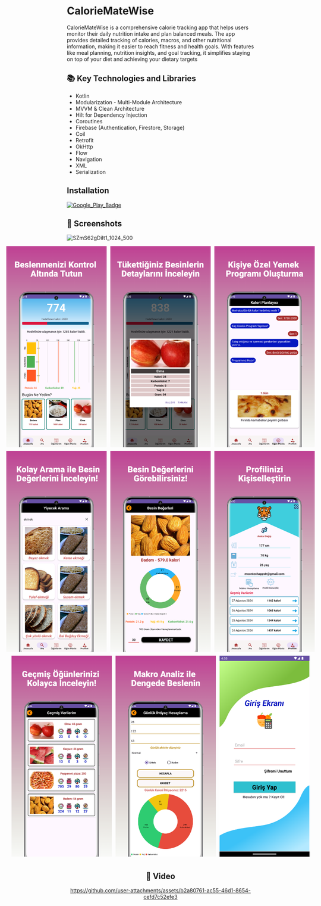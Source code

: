 # CalorieMateWise
CalorieMateWise is a comprehensive calorie tracking app that helps users monitor their daily nutrition intake and plan balanced meals. The app provides detailed tracking of calories, macros, and other nutritional information, making it easier to reach fitness and health goals. With features like meal planning, nutrition insights, and goal tracking, it simplifies staying on top of your diet and achieving your dietary targets

## 📚 Key Technologies and Libraries
- Kotlin
- Modularization - Multi-Module Architecture
- MVVM & Clean Architecture
- Hilt for Dependency Injection
- Coroutines
- Firebase (Authentication, Firestore, Storage)
- Coil
- Retrofit
- OkHttp
- Flow
- Navigation
- XML
- Serialization

## Installation
[![Google_Play_Badge](https://github.com/user-attachments/assets/9a99acc5-43e0-4c6e-8b0e-7d1bcbf8c80a)](https://play.google.com/store/apps/details?id=com.caloriematewise)


## 📸 Screenshots
![SZmS62gDiIt1_1024_500](https://github.com/user-attachments/assets/37690d7a-3839-4ed4-89f9-0103c755a79d)

<div style="text-align: center;">
  <div style="display: inline-block; text-align: center;">
    <div style="display: flex; justify-content: center; gap: 10px; margin-bottom: 10px;">
      <img src="/docs/1.png" alt="Screenshot 1" width="320" height="540"/> 
      <img src="/docs/2.png" alt="Screenshot 2" width="320" height="540"/>
      <img src="/docs/3.png" alt="Screenshot 3" width="320" height="540"/>
    </div>

<div style="display: flex; justify-content: center; gap: 10px; margin-bottom: 10px;">
  <img src="/docs/4.png" alt="Screenshot 4" width="320" height="540"/>
  <img src="/docs/5.png" alt="Screenshot 5" width="320" height="540"/>
  <img src="/docs/6.png" alt="Screenshot 6" width="320" height="540"/>
</div>

<div style="display: flex; justify-content: center; gap: 10px; margin-bottom: 10px;">
  <img src="/docs/7.png" alt="Screenshot 7" width="320" height="540"/>
  <img src="/docs/8.png" alt="Screenshot 8" width="320" height="540"/>
  <img src="/docs/9.png" alt="Screenshot 9" width="320" height="540"/>
</div>

</div>

## 📸 Video 
https://github.com/user-attachments/assets/b2a80761-ac55-46d1-8654-cefd7c52efe3

